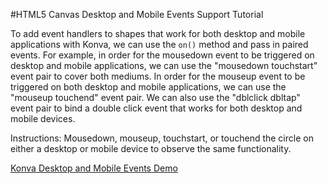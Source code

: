 
#HTML5 Canvas Desktop and Mobile Events Support Tutorial

To add event handlers to shapes that work for both desktop and mobile applications with Konva, we can use the `on()` method and pass in paired events.
For example, in order for the mousedown event to be triggered on desktop and mobile applications, we can use the "mousedown touchstart" event pair to cover both mediums.
In order for the mouseup event to be triggered on both desktop and mobile applications, we can use the "mouseup touchend" event pair.
We can also use the "dblclick dbltap" event pair to bind a double click event that works for both desktop and mobile devices.

Instructions: Mousedown, mouseup, touchstart, or touchend the circle on either a desktop or mobile device to observe the same functionality.

<a class="jsbin-embed" href="http://jsbin.com/naxego/1/embed?js,output">Konva Desktop and Mobile Events Demo</a><script src="http://static.jsbin.com/js/embed.js"></script>